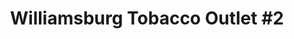 ---
title: "Williamsburg Tobacco Outlet #2"
url: /williamsburg/williamsburg-tobacco-outlet-2/
shop: Tabak
---